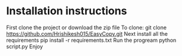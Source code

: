 # Installation instructions
First clone the project or download the zip file
To clone:
  git clone https://github.com/Hrishikesh015/EasyCopy.git
Next install all the requirements
pip install -r requirements.txt
Run the progream
python script.py
Enjoy
